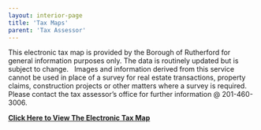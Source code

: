 ```yaml
---
layout: interior-page
title: 'Tax Maps'
parent: 'Tax Assessor'
---
```


This electronic tax map is provided by the Borough of Rutherford for general information purposes only. The data is routinely updated but is subject to change.   Images and information derived from this service cannot be used in place of a survey for real estate transactions, property claims, construction projects or other matters where a survey is required. Please contact the tax assessor’s office for further information @ 201-460- 3006.

[**Click Here to View The Electronic Tax Map**](http://viewer.myidv.com/Map/71332c325580417/Rutherford)
